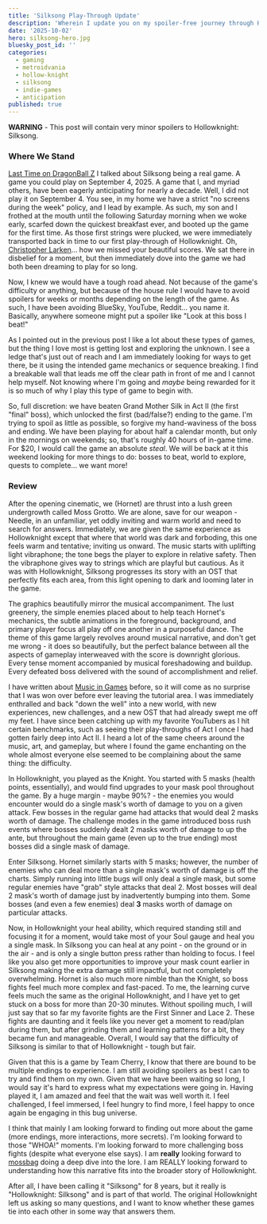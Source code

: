 ```yaml
---
title: 'Silksong Play-Through Update'
description: 'Wherein I update you on my spoiler-free journey through Hollow Knight: Silksong, from anticipation to first ending and beyond.'
date: '2025-10-02'
hero: silksong-hero.jpg
bluesky_post_id: ''
categories:
  - gaming
  - metroidvania
  - hollow-knight
  - silksong
  - indie-games
  - anticipation
published: true
---
```


**WARNING** - This post will contain very minor spoilers to Hollowknight: Silksong.

### Where We Stand

[Last Time on DragonBall Z](/silksong-is-a-real-game/) I talked about Silksong being a real game. A
game you could play on September 4, 2025. A game that I, and myriad others, have been eagerly
anticipating for nearly a decade. Well, I did not play it on September 4. You see, in my home we
have a strict "no screens during the week" policy, and I lead by example. As such, my son and I
frothed at the mouth until the following Saturday morning when we woke early, scarfed down the
quickest breakfast ever, and booted up the game for the first time. As those first strings were
plucked, we were immediately transported back in time to our first play-through of Hollowknight.
Oh, [Christopher Larken](https://www.youtube.com/channel/UCn-mtn6H9BvxVcTRcjMDVhQ)... how we missed
your beautiful scores. We sat there in disbelief for a moment, but then immediately dove into the
game we had both been dreaming to play for so long.

Now, I knew we would have a tough road ahead. Not because of the game's difficulty or anything, but
because of the house rule I would have to avoid spoilers for weeks or months depending on the
length of the game. As such, I have been avoiding BlueSky, YouTube, Reddit... you name it.
Basically, anywhere someone might put a spoiler like "Look at this boss I beat!"

As I pointed out in the previous post I like a lot about these types of games, but the thing I love
most is getting lost and exploring the unknown. I see a ledge that's just out of reach and I am
immediately looking for ways to get there, be it using the intended game mechanics or sequence
breaking. I find a breakable wall that leads me off the clear path in front of me and I cannot help
myself. Not knowing where I'm going and _maybe_ being rewarded for it is so much of why I play this
type of game to begin with.

So, full discretion: we have beaten Grand Mother Silk in Act II (the first "final" boss), which
unlocked the first (bad/false?) ending to the game. I'm trying to spoil as little as possible, so
forgive my hand-waviness of the boss and ending. We have been playing for about half a calendar
month, but only in the mornings on weekends; so, that's roughly 40 hours of in-game time. For $20,
I would call the game an absolute _steal_. We will be back at it this weekend looking for more
things to do: bosses to beat, world to explore, quests to complete... we want more!

### Review

After the opening cinematic, we (Hornet) are thrust into a lush green undergrowth called Moss
Grotto. We are alone, save for our weapon - Needle, in an unfamiliar, yet oddly inviting and warm
world and need to search for answers. Immediately, we are given the same experience as Hollowknight
except that where that world was dark and forboding, this one feels warm and tentative; inviting us
onward. The music starts with uplifting light vibraphone; the tone begs the player to explore in
relative safety. Then the vibraphone gives way to strings which are playful but cautious. As it was
with Hollowknight, Silksong progresses its story with an OST that perfectly fits each area, from
this light opening to dark and looming later in the game.

The graphics beautifully mirror the musical accompaniment. The lust greenery, the simple enemies
placed about to help teach Hornet's mechanics, the subtle animations in the foreground, background,
and primary player focus all play off one another in a purposeful dance. The theme of this game
largely revolves around musical narrative, and don't get me wrong - it does so beautifully, but the
perfect balance between all the aspects of gameplay interweaved with the score is downright
glorious. Every tense moment accompanied by musical foreshadowing and buildup. Every defeated boss
delivered with the sound of accomplishment and relief.

I have written about [Music in Games](/music-in-games-and-the-effect-on-gameplay-and-storytelling/)
before, so it will come as no surprise that I was won over before ever leaving the tutorial area.
I was immediately enthralled and back "down the well" into a new world, with new experiences, new
challenges, and a new OST that had already swept me off my feet. I have since been catching up
with my favorite YouTubers as I hit certain benchmarks, such as seeing their play-throughs of Act I
once I had gotten fairly deep into Act II. I heard a lot of the same cheers around the music, art,
and gameplay, but where I found the game enchanting on the whole almost everyone else seemed to be
complaining about the same thing: the difficulty.

In Hollowknight, you played as the Knight. You started with 5 masks (health points, essentially),
and would find upgrades to your mask pool throughout the game. By a huge margin - maybe 90%? - the
enemies you would encounter would do a single mask's worth of damage to you on a given attack. Few
bosses in the regular game had attacks that would deal 2 masks worth of damage. The challenge modes
in the game introduced boss rush events where bosses suddenly dealt 2 masks worth of damage to up
the ante, but throughout the main game (even up to the true ending) most bosses did a single mask
of damage.

Enter Silksong. Hornet similarly starts with 5 masks; however, the number of enemies who can deal
more than a single mask's worth of damage is off the charts. Simply running into little bugs will
only deal a single mask, but some regular enemies have "grab" style attacks that deal 2. Most
bosses will deal 2 mask's worth of damage just by inadvertently bumping into them. Some bosses
(and even a few enemies) deal **3** masks worth of damage on particular attacks.

Now, in Hollowknight your heal ability, which required standing still and focusing it for a moment,
would take most of your Soul gauge and heal you a single mask. In Silksong you can heal at any
point - on the ground or in the air - and is only a single button press rather than holding to
focus. I feel like you also get more opportunities to improve your mask count earlier in Silksong
making the extra damage still impactful, but not completely overwhelming. Hornet is also much
more nimble than the Knight, so boss fights feel much more complex and fast-paced. To me, the
learning curve feels much the same as the original Hollowknight, and I have yet to get stuck on
a boss for more than 20-30 minutes. Without spoiling much, I will just say that so far my favorite
fights are the First Sinner and Lace 2. These fights are daunting and it feels like you never get a
moment to read/plan during them, but after grinding them and learning patterns for a bit, they
became fun and manageable. Overall, I would say that the difficulty of Silksong is similar to that
of Hollowknight - tough but fair.

Given that this is a game by Team Cherry, I know that there are bound to be multiple endings to
experience. I am still avoiding spoilers as best I can to try and find them on my own. Given that
we have been waiting so long, I would say it's hard to express what my expectations were going in.
Having played it, I am amazed and feel that the wait was well worth it. I feel challenged, I
feel immersed, I feel hungry to find more, I feel happy to once again be engaging in this bug
universe.

I think that mainly I am looking forward to finding out more about the game (more endings, more
interactions, more secrets). I'm looking forward to those "WHOA!" moments. I'm looking forward
to more challenging boss fights (despite what everyone else says). I am **really** looking forward
to [mossbag](https://www.youtube.com/@mossbag69) doing a deep dive into the lore. I am REALLY
looking forward to understanding how this narrative fits into the broader story of Hollowknight.

After all, I have been calling it "Silksong" for 8 years, but it really is "Hollowknight: Silksong"
and is part of that world. The original Hollowknight left us asking so many questions, and I want
to know whether these games tie into each other in some way that answers them.
